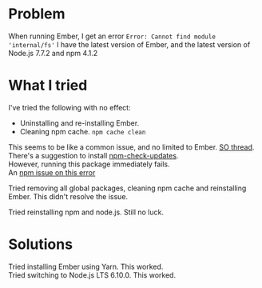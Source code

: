 # Problem
When running Ember, I get an error `Error: Cannot find module 'internal/fs'`
I have the latest version of Ember, and the latest version of Node.js 7.7.2 and npm 4.1.2

# What I tried
I've tried the following with no effect:  
- Uninstalling and re-installing Ember.  
- Cleaning npm cache. `npm cache clean`  

This seems to be like a common issue, and no limited to Ember. [SO thread](http://stackoverflow.com/questions/40308623/cannot-find-module-internal-fs-afer-upgrading-to-node-7).  
There's a suggestion to install [npm-check-updates](https://github.com/tjunnone/npm-check-updates).  
However, running this package immediately fails.  
An [npm issue on this error](https://github.com/npm/npm/issues/14232)

Tried removing all global packages, cleaning npm cache and reinstalling Ember. This didn't resolve the issue.

Tried reinstalling npm and node.js. Still no luck.  

# Solutions
Tried installing Ember using Yarn. This worked.  
Tried switching to Node.js LTS 6.10.0. This worked.  

